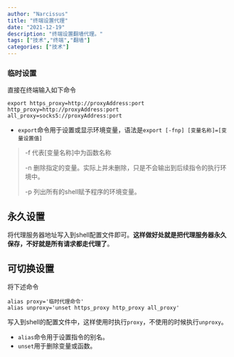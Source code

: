 ```yaml
---
author: "Narcissus"
title: "终端设置代理"
date: "2021-12-19"
description: "终端设置翻墙代理。"
tags: ["技术","终端","翻墙"]
categories: ["技术"]
---
```


### 临时设置

直接在终端输入如下命令

`export https_proxy=http://proxyAddress:port http_proxy=http://proxyAddress:port all_proxy=socks5://proxyAddress:port`

- `export`命令用于设置或显示环境变量，语法是`export [-fnp] [变量名称]=[变量设置值]`

> -f  代表[变量名称]中为函数名称
>
> -n  删除指定的变量。实际上并未删除，只是不会输出到后续指令的执行环境中。
>
> -p  列出所有的shell赋予程序的环境变量。

## 永久设置

将代理服务器地址写入到shell配置文件即可。**这样做好处就是把代理服务器永久保存，不好就是所有请求都走代理了**。

## 可切换设置

将下述命令

```shell
alias proxy='临时代理命令'
alias unproxy='unset https_proxy http_proxy all_proxy'
```

写入到shell的配置文件中，这样使用时执行`proxy`，不使用的时候执行`unproxy`。

- `alias`命令用于设置指令的别名。
- `unset`用于删除变量或函数。

